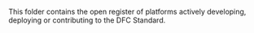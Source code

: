 This folder contains the open register of platforms actively developing, deploying or contributing to the DFC Standard.
